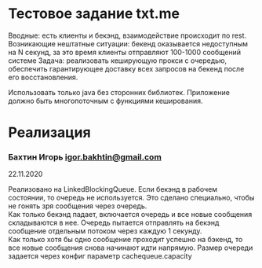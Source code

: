 # Тестовое задание txt.me

Вводные: есть клиенты и бекэнд, взаимодействие происходит по rest. 
Возникающие нештатные ситуации: бекенд оказывается недоступным на N секунд, 
за это время клиенты отправляют 100-1000 сообщений системе
Задача: реализовать кеширующую прокси с очередью, обеспечить гарантирующее 
доставку всех запросов на бекенд после его восстановления.

Использовать только java без сторонних библиотек.
Приложение должно быть многопоточным с функциями кеширования.

# Реализация
### Бахтин Игорь igor.bakhtin@gmail.com 

22.11.2020  

Реализовано на LinkedBlockingQueue. 
Если бекэнд в рабочем состоянии, то очередь не используется. Это сделано специально, чтобы не гонять зря сообщения через очередь.  
Как только бекэнд падает, включается очередь и все новые сообщения складываются в нее. 
Очередь пытается отправлять на бекэнд сообщение отдельным потоком через каждую 1 секунду.   
Как только хотя бы одно сообщение проходит успешно на бэкенд, то все новые сообщения снова начинают идти напрямую.
Размер очереди задается через конфиг параметр cachequeue.capacity



   
